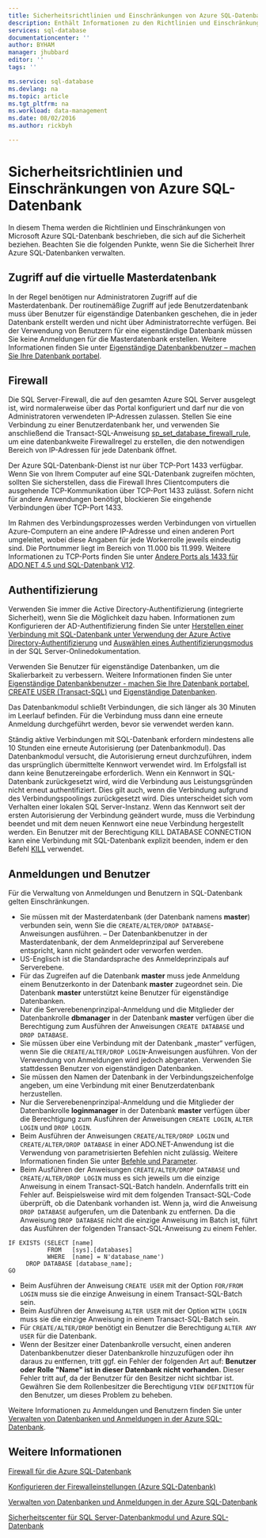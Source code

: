 ```yaml
---
title: Sicherheitsrichtlinien und Einschränkungen von Azure SQL-Datenbank | Microsoft Docs
description: Enthält Informationen zu den Richtlinien und Einschränkungen von Microsoft Azure SQL-Datenbank, die sich auf die Sicherheit beziehen.
services: sql-database
documentationcenter: ''
author: BYHAM
manager: jhubbard
editor: ''
tags: ''

ms.service: sql-database
ms.devlang: na
ms.topic: article
ms.tgt_pltfrm: na
ms.workload: data-management
ms.date: 08/02/2016
ms.author: rickbyh

---
```

# Sicherheitsrichtlinien und Einschränkungen von Azure SQL-Datenbank
In diesem Thema werden die Richtlinien und Einschränkungen von Microsoft Azure SQL-Datenbank beschrieben, die sich auf die Sicherheit beziehen. Beachten Sie die folgenden Punkte, wenn Sie die Sicherheit Ihrer Azure SQL-Datenbanken verwalten.

## Zugriff auf die virtuelle Masterdatenbank
In der Regel benötigen nur Administratoren Zugriff auf die Masterdatenbank. Der routinemäßige Zugriff auf jede Benutzerdatenbank muss über Benutzer für eigenständige Datenbanken geschehen, die in jeder Datenbank erstellt werden und nicht über Administratorrechte verfügen. Bei der Verwendung von Benutzern für eine eigenständige Datenbank müssen Sie keine Anmeldungen für die Masterdatenbank erstellen. Weitere Informationen finden Sie unter [Eigenständige Datenbankbenutzer – machen Sie Ihre Datenbank portabel](https://msdn.microsoft.com/library/ff929188.aspx).

## Firewall
Die SQL Server-Firewall, die auf den gesamten Azure SQL Server ausgelegt ist, wird normalerweise über das Portal konfiguriert und darf nur die von Administratoren verwendeten IP-Adressen zulassen. Stellen Sie eine Verbindung zu einer Benutzerdatenbank her, und verwenden Sie anschließend die Transact-SQL-Anweisung [sp\_set\_database\_firewall\_rule](https://msdn.microsoft.com/library/dn270010.aspx), um eine datenbankweite Firewallregel zu erstellen, die den notwendigen Bereich von IP-Adressen für jede Datenbank öffnet.

Der Azure SQL-Datenbank-Dienst ist nur über TCP-Port 1433 verfügbar. Wenn Sie von Ihrem Computer auf eine SQL-Datenbank zugreifen möchten, sollten Sie sicherstellen, dass die Firewall Ihres Clientcomputers die ausgehende TCP-Kommunikation über TCP-Port 1433 zulässt. Sofern nicht für andere Anwendungen benötigt, blockieren Sie eingehende Verbindungen über TCP-Port 1433.

Im Rahmen des Verbindungsprozesses werden Verbindungen von virtuellen Azure-Computern an eine andere IP-Adresse und einen anderen Port umgeleitet, wobei diese Angaben für jede Workerrolle jeweils eindeutig sind. Die Portnummer liegt im Bereich von 11.000 bis 11.999. Weitere Informationen zu TCP-Ports finden Sie unter [Andere Ports als 1433 für ADO.NET 4.5 und SQL-Datenbank V12](sql-database-develop-direct-route-ports-adonet-v12.md).

## Authentifizierung
Verwenden Sie immer die Active Directory-Authentifizierung (integrierte Sicherheit), wenn Sie die Möglichkeit dazu haben. Informationen zum Konfigurieren der AD-Authentifizierung finden Sie unter [Herstellen einer Verbindung mit SQL-Datenbank unter Verwendung der Azure Active Directory-Authentifizierung](sql-database-aad-authentication.md) und [Auswählen eines Authentifizierungsmodus](https://msdn.microsoft.com/library/ms144284.aspx) in der SQL Server-Onlinedokumentation.

Verwenden Sie Benutzer für eigenständige Datenbanken, um die Skalierbarkeit zu verbessern. Weitere Informationen finden Sie unter [Eigenständige Datenbankbenutzer - machen Sie Ihre Datenbank portabel](https://msdn.microsoft.com/library/ff929188.aspx), [CREATE USER (Transact-SQL)](https://technet.microsoft.com/library/ms173463.aspx) und [Eigenständige Datenbanken](https://technet.microsoft.com/library/ff929071.aspx).

Das Datenbankmodul schließt Verbindungen, die sich länger als 30 Minuten im Leerlauf befinden. Für die Verbindung muss dann eine erneute Anmeldung durchgeführt werden, bevor sie verwendet werden kann.

Ständig aktive Verbindungen mit SQL-Datenbank erfordern mindestens alle 10 Stunden eine erneute Autorisierung (per Datenbankmodul). Das Datenbankmodul versucht, die Autorisierung erneut durchzuführen, indem das ursprünglich übermittelte Kennwort verwendet wird. Im Erfolgsfall ist dann keine Benutzereingabe erforderlich. Wenn ein Kennwort in SQL-Datenbank zurückgesetzt wird, wird die Verbindung aus Leistungsgründen nicht erneut authentifiziert. Dies gilt auch, wenn die Verbindung aufgrund des Verbindungspoolings zurückgesetzt wird. Dies unterscheidet sich vom Verhalten einer lokalen SQL Server-Instanz. Wenn das Kennwort seit der ersten Autorisierung der Verbindung geändert wurde, muss die Verbindung beendet und mit dem neuen Kennwort eine neue Verbindung hergestellt werden. Ein Benutzer mit der Berechtigung KILL DATABASE CONNECTION kann eine Verbindung mit SQL-Datenbank explizit beenden, indem er den Befehl [KILL](https://msdn.microsoft.com/library/ms173730.aspx) verwendet.

## Anmeldungen und Benutzer
Für die Verwaltung von Anmeldungen und Benutzern in SQL-Datenbank gelten Einschränkungen.

* Sie müssen mit der Masterdatenbank (der Datenbank namens **master**) verbunden sein, wenn Sie die ``CREATE/ALTER/DROP DATABASE``-Anweisungen ausführen. – Der Datenbankbenutzer in der Masterdatenbank, der dem Anmeldeprinzipal auf Serverebene entspricht, kann nicht geändert oder verworfen werden.
* US-Englisch ist die Standardsprache des Anmeldeprinzipals auf Serverebene.
* Für das Zugreifen auf die Datenbank **master** muss jede Anmeldung einem Benutzerkonto in der Datenbank **master** zugeordnet sein. Die Datenbank **master** unterstützt keine Benutzer für eigenständige Datenbanken.
* Nur die Serverebenenprinzipal-Anmeldung und die Mitglieder der Datenbankrolle **dbmanager** in der Datenbank **master** verfügen über die Berechtigung zum Ausführen der Anweisungen ``CREATE DATABASE`` und ``DROP DATABASE``.
* Sie müssen über eine Verbindung mit der Datenbank „master“ verfügen, wenn Sie die ``CREATE/ALTER/DROP LOGIN``-Anweisungen ausführen. Von der Verwendung von Anmeldungen wird jedoch abgeraten. Verwenden Sie stattdessen Benutzer von eigenständigen Datenbanken.
* Sie müssen den Namen der Datenbank in der Verbindungszeichenfolge angeben, um eine Verbindung mit einer Benutzerdatenbank herzustellen.
* Nur die Serverebenenprinzipal-Anmeldung und die Mitglieder der Datenbankrolle **loginmanager** in der Datenbank **master** verfügen über die Berechtigung zum Ausführen der Anweisungen ``CREATE LOGIN``, ``ALTER LOGIN`` und ``DROP LOGIN``.
* Beim Ausführen der Anweisungen ``CREATE/ALTER/DROP LOGIN`` und ``CREATE/ALTER/DROP DATABASE`` in einer ADO.NET-Anwendung ist die Verwendung von parametrisierten Befehlen nicht zulässig. Weitere Informationen finden Sie unter [Befehle und Parameter](https://msdn.microsoft.com/library/ms254953.aspx).
* Beim Ausführen der Anweisungen ``CREATE/ALTER/DROP DATABASE`` und ``CREATE/ALTER/DROP LOGIN`` muss es sich jeweils um die einzige Anweisung in einem Transact-SQL-Batch handeln. Andernfalls tritt ein Fehler auf. Beispielsweise wird mit dem folgenden Transact-SQL-Code überprüft, ob die Datenbank vorhanden ist. Wenn ja, wird die Anweisung ``DROP DATABASE`` aufgerufen, um die Datenbank zu entfernen. Da die Anweisung ``DROP DATABASE`` nicht die einzige Anweisung im Batch ist, führt das Ausführen der folgenden Transact-SQL-Anweisung zu einem Fehler.

```
IF EXISTS (SELECT [name]
           FROM   [sys].[databases]
           WHERE  [name] = N'database_name')
     DROP DATABASE [database_name];
GO
```

* Beim Ausführen der Anweisung ``CREATE USER`` mit der Option ``FOR/FROM LOGIN`` muss sie die einzige Anweisung in einem Transact-SQL-Batch sein.
* Beim Ausführen der Anweisung ``ALTER USER`` mit der Option ``WITH LOGIN`` muss sie die einzige Anweisung in einem Transact-SQL-Batch sein.
* Für ``CREATE/ALTER/DROP`` benötigt ein Benutzer die Berechtigung ``ALTER ANY USER`` für die Datenbank.
* Wenn der Besitzer einer Datenbankrolle versucht, einen anderen Datenbankbenutzer dieser Datenbankrolle hinzuzufügen oder ihn daraus zu entfernen, tritt ggf. ein Fehler der folgenden Art auf: **Benutzer oder Rolle "Name" ist in dieser Datenbank nicht vorhanden.** Dieser Fehler tritt auf, da der Benutzer für den Besitzer nicht sichtbar ist. Gewähren Sie dem Rollenbesitzer die Berechtigung ``VIEW DEFINITION`` für den Benutzer, um dieses Problem zu beheben.

Weitere Informationen zu Anmeldungen und Benutzern finden Sie unter [Verwalten von Datenbanken und Anmeldungen in der Azure SQL-Datenbank](sql-database-manage-logins.md).

## Weitere Informationen
[Firewall für die Azure SQL-Datenbank](sql-database-firewall-configure.md)

[Konfigurieren der Firewalleinstellungen (Azure SQL-Datenbank)](sql-database-configure-firewall-settings.md)

[Verwalten von Datenbanken und Anmeldungen in der Azure SQL-Datenbank](sql-database-manage-logins.md)

[Sicherheitscenter für SQL Server-Datenbankmodul und Azure SQL-Datenbank](https://msdn.microsoft.com/library/bb510589)

<!---HONumber=AcomDC_0803_2016-->